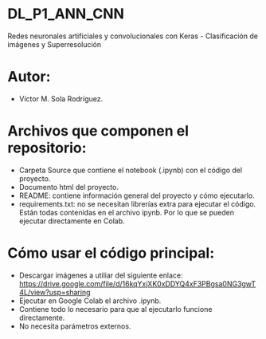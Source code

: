 # DL_P1_ANN_CNN
Redes neuronales artificiales y convolucionales con Keras - Clasificación de imágenes y Superresolución

# Autor:
- Víctor M. Sola Rodríguez.

# Archivos que componen el repositorio:
- Carpeta Source que contiene el notebook (.ipynb) con el código del proyecto.
- Documento html del proyecto.
- README: contiene información general del proyecto y cómo ejecutarlo.
- requirements.txt: no se necesitan librerías extra para ejecutar el código. Están todas contenidas en el archivo ipynb. Por lo que se pueden ejecutar directamente en Colab.

# Cómo usar el código principal:
- Descargar imágenes a utiliar del siguiente enlace: https://drive.google.com/file/d/16kqYxjXK0xDDYQ4xF3PBgsa0NG3gwT4L/view?usp=sharing
- Ejecutar en Google Colab el archivo .ipynb.
- Contiene todo lo necesario para que al ejecutarlo funcione directamente.
- No necesita parámetros externos.
